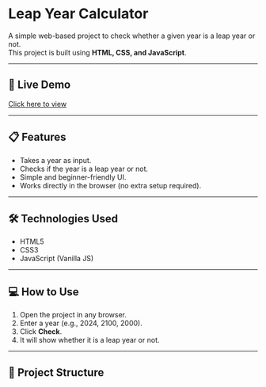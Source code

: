 # Leap Year Calculator

A simple web-based project to check whether a given year is a leap year or not.  
This project is built using **HTML, CSS, and JavaScript**.

---

## 🚀 Live Demo
[Click here to view](https://mannsarkar0.github.io/LoveCalculator/)

---

## 📋 Features
- Takes a year as input.
- Checks if the year is a leap year or not.
- Simple and beginner-friendly UI.
- Works directly in the browser (no extra setup required).

---

## 🛠️ Technologies Used
- HTML5
- CSS3
- JavaScript (Vanilla JS)

---

## 💻 How to Use
1. Open the project in any browser.
2. Enter a year (e.g., 2024, 2100, 2000).
3. Click **Check**.
4. It will show whether it is a leap year or not.

---

## 📂 Project Structure
